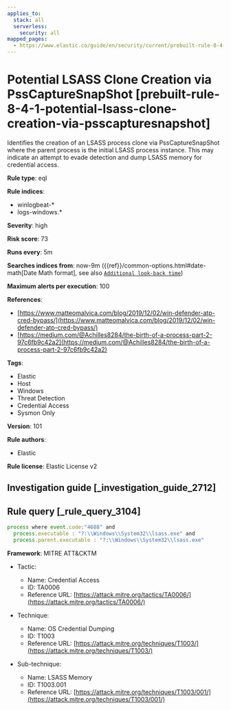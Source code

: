 ```yaml
---
applies_to:
  stack: all
  serverless:
    security: all
mapped_pages:
  - https://www.elastic.co/guide/en/security/current/prebuilt-rule-8-4-1-potential-lsass-clone-creation-via-psscapturesnapshot.html
---
```


# Potential LSASS Clone Creation via PssCaptureSnapShot [prebuilt-rule-8-4-1-potential-lsass-clone-creation-via-psscapturesnapshot]

Identifies the creation of an LSASS process clone via PssCaptureSnapShot where the parent process is the initial LSASS process instance. This may indicate an attempt to evade detection and dump LSASS memory for credential access.

**Rule type**: eql

**Rule indices**:

* winlogbeat-*
* logs-windows.*

**Severity**: high

**Risk score**: 73

**Runs every**: 5m

**Searches indices from**: now-9m ({{ref}}/common-options.html#date-math[Date Math format], see also [`Additional look-back time`](docs-content://solutions/security/detect-and-alert/create-detection-rule.md#rule-schedule))

**Maximum alerts per execution**: 100

**References**:

* [https://www.matteomalvica.com/blog/2019/12/02/win-defender-atp-cred-bypass/](https://www.matteomalvica.com/blog/2019/12/02/win-defender-atp-cred-bypass/)
* [https://medium.com/@Achilles8284/the-birth-of-a-process-part-2-97c6fb9c42a2](https://medium.com/@Achilles8284/the-birth-of-a-process-part-2-97c6fb9c42a2)

**Tags**:

* Elastic
* Host
* Windows
* Threat Detection
* Credential Access
* Sysmon Only

**Version**: 101

**Rule authors**:

* Elastic

**Rule license**: Elastic License v2

## Investigation guide [_investigation_guide_2712]



## Rule query [_rule_query_3104]

```js
process where event.code:"4688" and
  process.executable : "?:\\Windows\\System32\\lsass.exe" and
  process.parent.executable : "?:\\Windows\\System32\\lsass.exe"
```

**Framework**: MITRE ATT&CKTM

* Tactic:

    * Name: Credential Access
    * ID: TA0006
    * Reference URL: [https://attack.mitre.org/tactics/TA0006/](https://attack.mitre.org/tactics/TA0006/)

* Technique:

    * Name: OS Credential Dumping
    * ID: T1003
    * Reference URL: [https://attack.mitre.org/techniques/T1003/](https://attack.mitre.org/techniques/T1003/)

* Sub-technique:

    * Name: LSASS Memory
    * ID: T1003.001
    * Reference URL: [https://attack.mitre.org/techniques/T1003/001/](https://attack.mitre.org/techniques/T1003/001/)



